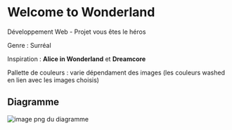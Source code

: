 # Welcome to Wonderland

Développement Web - Projet vous êtes le héros

Genre : Surréal

Inspiration : **Alice in Wonderland** et **Dreamcore**

Pallette de couleurs : varie dépendament des images (les couleurs washed en lien avec les images choisis)

## Diagramme 

![image png du diagramme]()
